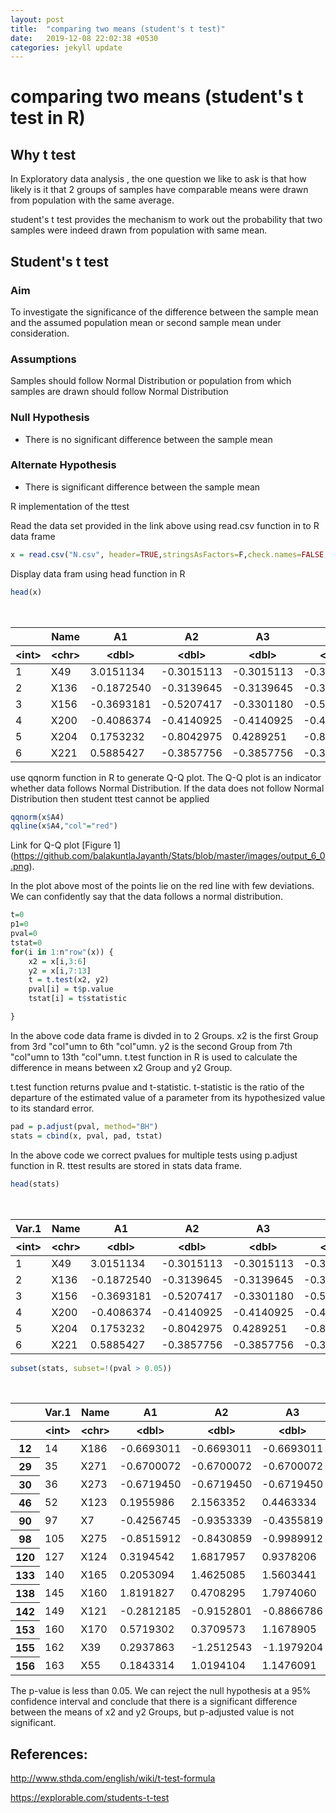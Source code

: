 ```yaml
---
layout: post
title:  "comparing two means (student's t test)"
date:   2019-12-08 22:02:38 +0530
categories: jekyll update
---
```


# comparing two means (student's t test in R) 
 
## Why t test

In Exploratory data analysis , the one question we like to ask is that how likely is it that 2 groups of samples have comparable means were drawn from population with the same average. 

student's t test provides the mechanism to work out the probability that  two samples were indeed drawn from population with same mean.

## Student's t test

### Aim

To investigate the significance of the difference between the sample mean and the assumed population mean or second sample mean under consideration.

### Assumptions

Samples should follow Normal Distribution or population from which samples are drawn should follow Normal Distribution


### Null Hypothesis

  -  There is no significant difference between the sample mean
  
### Alternate Hypothesis

  - There is significant difference between the sample mean

R implementation of the ttest

Read the data set provided in the link above using read.csv function in to R data frame


```R
x = read.csv("N.csv", header=TRUE,stringsAsFactors=F,check.names=FALSE, sep=",")
```

Display data fram using head function in R


```R
head(x)
```


<table>
<caption>A data.frame: 6 × 13</caption>
<thead>
	<tr><th scope="col"></th><th scope="col">Name</th><th scope="col">A1</th><th scope="col">A2</th><th scope="col">A3</th><th scope="col">A4</th><th scope="col">A5</th><th scope="col">A6</th><th scope="col">A7</th><th scope="col">A8</th><th scope="col">A9</th><th scope="col">A10</th><th scope="col">A11</th></tr>
	<tr><th scope="col">&lt;int&gt;</th><th scope="col">&lt;chr&gt;</th><th scope="col">&lt;dbl&gt;</th><th scope="col">&lt;dbl&gt;</th><th scope="col">&lt;dbl&gt;</th><th scope="col">&lt;dbl&gt;</th><th scope="col">&lt;dbl&gt;</th><th scope="col">&lt;dbl&gt;</th><th scope="col">&lt;dbl&gt;</th><th scope="col">&lt;dbl&gt;</th><th scope="col">&lt;dbl&gt;</th><th scope="col">&lt;dbl&gt;</th><th scope="col">&lt;dbl&gt;</th></tr>
</thead>
<tbody>
	<tr><td>1</td><td>X49 </td><td> 3.0151134</td><td>-0.3015113</td><td>-0.3015113</td><td>-0.3015113</td><td>-0.3015113</td><td>-0.3015113</td><td>-0.3015113</td><td>-0.3015113</td><td>-0.3015113</td><td>-0.3015113</td><td>-0.30151134</td></tr>
	<tr><td>2</td><td>X136</td><td>-0.1872540</td><td>-0.3139645</td><td>-0.3139645</td><td>-0.3139645</td><td>-0.3139645</td><td>-0.3139645</td><td> 3.0129342</td><td>-0.3139645</td><td>-0.3139645</td><td>-0.3139645</td><td>-0.31396447</td></tr>
	<tr><td>3</td><td>X156</td><td>-0.3693181</td><td>-0.5207417</td><td>-0.3301180</td><td>-0.5207417</td><td>-0.5207417</td><td>-0.3105405</td><td>-0.5207417</td><td>-0.5207417</td><td> 0.9272113</td><td> 2.7278018</td><td>-0.04132816</td></tr>
	<tr><td>4</td><td>X200</td><td>-0.4086374</td><td>-0.4140925</td><td>-0.4140925</td><td>-0.4140925</td><td>-0.4140925</td><td>-0.4065199</td><td> 0.9226961</td><td>-0.4140925</td><td>-0.3984436</td><td>-0.4023895</td><td> 2.76375675</td></tr>
	<tr><td>5</td><td>X204</td><td> 0.1753232</td><td>-0.8042975</td><td> 0.4289251</td><td>-0.8042975</td><td>-0.8042975</td><td> 0.5555794</td><td>-0.8042975</td><td> 2.4827074</td><td> 0.1324423</td><td> 0.2465102</td><td>-0.80429751</td></tr>
	<tr><td>6</td><td>X221</td><td> 0.5885427</td><td>-0.3857756</td><td>-0.3857756</td><td>-0.3857756</td><td>-0.3857756</td><td>-0.3857756</td><td>-0.3857756</td><td> 2.8834376</td><td>-0.3857756</td><td>-0.3857756</td><td>-0.38577558</td></tr>
</tbody>
</table>



use qqnorm function in R to generate Q-Q plot. The Q-Q plot is an indicator whether data follows Normal Distribution. If the data does not follow Normal Distribution then student ttest cannot be applied


```R
qqnorm(x$A4)
qqline(x$A4,"col"="red")
```


Link for Q-Q plot [Figure 1] (https://github.com/balakuntlaJayanth/Stats/blob/master/images/output_6_0.png).


In the plot above most of the points lie on the red line with few deviations. We can confidently say that the data follows a normal distribution.


```R
t=0
p1=0
pval=0
tstat=0
for(i in 1:n"row"(x)) {
	x2 = x[i,3:6]
	y2 = x[i,7:13]
	t = t.test(x2, y2)
	pval[i] = t$p.value
	tstat[i] = t$statistic

}
```

In the above code data frame is divded in to 2 Groups. x2 is the first Group from 3rd "col"umn to 6th "col"umn. y2 is the second Group from 7th "col"umn to 13th "col"umn. t.test function in R is used to calculate the difference in means between x2 Group and y2 Group. 

t.test function returns pvalue and t-statistic. 
t-statistic is the ratio of the departure of the estimated value of a parameter from its hypothesized value to its standard error.


```R
pad = p.adjust(pval, method="BH")
stats = cbind(x, pval, pad, tstat)
```

In the above code we correct pvalues for multiple tests using p.adjust function in R. ttest results are stored in stats data frame.


```R
head(stats)
```


<table>
<caption>A data.frame: 6 × 16</caption>
<thead>
	<tr><th scope="col">Var.1</th><th scope="col">Name</th><th scope="col">A1</th><th scope="col">A2</th><th scope="col">A3</th><th scope="col">A4</th><th scope="col">A5</th><th scope="col">A6</th><th scope="col">A7</th><th scope="col">A8</th><th scope="col">A9</th><th scope="col">A10</th><th scope="col">A11</th><th scope="col">pval</th><th scope="col">pad</th><th scope="col">tstat</th></tr>
	<tr><th scope="col">&lt;int&gt;</th><th scope="col">&lt;chr&gt;</th><th scope="col">&lt;dbl&gt;</th><th scope="col">&lt;dbl&gt;</th><th scope="col">&lt;dbl&gt;</th><th scope="col">&lt;dbl&gt;</th><th scope="col">&lt;dbl&gt;</th><th scope="col">&lt;dbl&gt;</th><th scope="col">&lt;dbl&gt;</th><th scope="col">&lt;dbl&gt;</th><th scope="col">&lt;dbl&gt;</th><th scope="col">&lt;dbl&gt;</th><th scope="col">&lt;dbl&gt;</th><th scope="col">&lt;dbl&gt;</th><th scope="col">&lt;dbl&gt;</th><th scope="col">&lt;dbl&gt;</th></tr>
</thead>
<tbody>
	<tr><td>1</td><td>X49 </td><td> 3.0151134</td><td>-0.3015113</td><td>-0.3015113</td><td>-0.3015113</td><td>-0.3015113</td><td>-0.3015113</td><td>-0.3015113</td><td>-0.3015113</td><td>-0.3015113</td><td>-0.3015113</td><td>-0.30151134</td><td>0.3910022</td><td>0.5647810</td><td> 1.0000000</td></tr>
	<tr><td>2</td><td>X136</td><td>-0.1872540</td><td>-0.3139645</td><td>-0.3139645</td><td>-0.3139645</td><td>-0.3139645</td><td>-0.3139645</td><td> 3.0129342</td><td>-0.3139645</td><td>-0.3139645</td><td>-0.3139645</td><td>-0.31396447</td><td>0.3873432</td><td>0.5647810</td><td>-0.9312821</td></tr>
	<tr><td>3</td><td>X156</td><td>-0.3693181</td><td>-0.5207417</td><td>-0.3301180</td><td>-0.5207417</td><td>-0.5207417</td><td>-0.3105405</td><td>-0.5207417</td><td>-0.5207417</td><td> 0.9272113</td><td> 2.7278018</td><td>-0.04132816</td><td>0.1864342</td><td>0.5647810</td><td>-1.4870467</td></tr>
	<tr><td>4</td><td>X200</td><td>-0.4086374</td><td>-0.4140925</td><td>-0.4140925</td><td>-0.4140925</td><td>-0.4140925</td><td>-0.4065199</td><td> 0.9226961</td><td>-0.4140925</td><td>-0.3984436</td><td>-0.4023895</td><td> 2.76375675</td><td>0.2091658</td><td>0.5647810</td><td>-1.4066138</td></tr>
	<tr><td>5</td><td>X204</td><td> 0.1753232</td><td>-0.8042975</td><td> 0.4289251</td><td>-0.8042975</td><td>-0.8042975</td><td> 0.5555794</td><td>-0.8042975</td><td> 2.4827074</td><td> 0.1324423</td><td> 0.2465102</td><td>-0.80429751</td><td>0.4919976</td><td>0.6504375</td><td>-0.7162770</td></tr>
	<tr><td>6</td><td>X221</td><td> 0.5885427</td><td>-0.3857756</td><td>-0.3857756</td><td>-0.3857756</td><td>-0.3857756</td><td>-0.3857756</td><td>-0.3857756</td><td> 2.8834376</td><td>-0.3857756</td><td>-0.3857756</td><td>-0.38577558</td><td>0.6819921</td><td>0.7654012</td><td>-0.4242198</td></tr>
</tbody>
</table>




```R
subset(stats, subset=!(pval > 0.05))
```


<table>
<caption>A data.frame: 13 × 16</caption>
<thead>
	<tr><th></th><th scope="col">Var.1</th><th scope="col">Name</th><th scope="col">A1</th><th scope="col">A2</th><th scope="col">A3</th><th scope="col">A4</th><th scope="col">A5</th><th scope="col">A6</th><th scope="col">A7</th><th scope="col">A8</th><th scope="col">A9</th><th scope="col">A10</th><th scope="col">A11</th><th scope="col">pval</th><th scope="col">pad</th><th scope="col">tstat</th></tr>
	<tr><th></th><th scope="col">&lt;int&gt;</th><th scope="col">&lt;chr&gt;</th><th scope="col">&lt;dbl&gt;</th><th scope="col">&lt;dbl&gt;</th><th scope="col">&lt;dbl&gt;</th><th scope="col">&lt;dbl&gt;</th><th scope="col">&lt;dbl&gt;</th><th scope="col">&lt;dbl&gt;</th><th scope="col">&lt;dbl&gt;</th><th scope="col">&lt;dbl&gt;</th><th scope="col">&lt;dbl&gt;</th><th scope="col">&lt;dbl&gt;</th><th scope="col">&lt;dbl&gt;</th><th scope="col">&lt;dbl&gt;</th><th scope="col">&lt;dbl&gt;</th><th scope="col">&lt;dbl&gt;</th></tr>
</thead>
<tbody>
	<tr><th scope="row">12</th><td> 14</td><td>X186</td><td>-0.6693011</td><td>-0.6693011</td><td>-0.6693011</td><td>-0.6693011</td><td> 0.14885695</td><td>-0.09169779</td><td> 0.37116226</td><td>-0.6693011</td><td> 2.7126600</td><td>-0.2229739</td><td> 0.4284979</td><td>0.043901396</td><td>0.5102410</td><td>-2.543026</td></tr>
	<tr><th scope="row">29</th><td> 35</td><td>X271</td><td>-0.6700072</td><td>-0.6700072</td><td>-0.6700072</td><td>-0.6700072</td><td> 0.04992135</td><td> 2.37953326</td><td>-0.67000724</td><td> 1.1727799</td><td>-0.6700072</td><td> 0.5082173</td><td>-0.0904083</td><td>0.043680771</td><td>0.5102410</td><td>-2.546763</td></tr>
	<tr><th scope="row">30</th><td> 36</td><td>X273</td><td>-0.6719450</td><td>-0.6719450</td><td>-0.6719450</td><td>-0.6719450</td><td>-0.10422101</td><td>-0.67194501</td><td> 0.95252099</td><td> 2.2344390</td><td>-0.6719450</td><td>-0.2073806</td><td> 1.1563117</td><td>0.043079981</td><td>0.5102410</td><td>-2.557042</td></tr>
	<tr><th scope="row">46</th><td> 52</td><td>X123</td><td> 0.1955986</td><td> 2.1563352</td><td> 0.4463334</td><td> 1.3441760</td><td>-0.77293355</td><td> 0.23542896</td><td>-0.77293355</td><td>-0.7729335</td><td>-0.7729335</td><td>-0.5132045</td><td>-0.7729335</td><td>0.030138763</td><td>0.5102410</td><td> 3.464191</td></tr>
	<tr><th scope="row">90</th><td> 97</td><td>X7  </td><td>-0.4256745</td><td>-0.9353339</td><td>-0.4355819</td><td>-0.8948819</td><td> 0.99087812</td><td>-0.94799248</td><td>-0.32230670</td><td> 0.4219958</td><td> 1.8088859</td><td> 1.4294959</td><td>-0.6894843</td><td>0.041895883</td><td>0.5102410</td><td>-2.462587</td></tr>
	<tr><th scope="row">98</th><td>105</td><td>X275</td><td>-0.8515912</td><td>-0.8430859</td><td>-0.9989912</td><td>-0.7942543</td><td> 2.10819980</td><td>-0.53398601</td><td>-0.09500707</td><td> 1.2905780</td><td> 0.7106198</td><td> 0.1175591</td><td>-0.1100409</td><td>0.007833551</td><td>0.3055085</td><td>-3.864929</td></tr>
	<tr><th scope="row">120</th><td>127</td><td>X124</td><td> 0.3194542</td><td> 1.6817957</td><td> 0.9378206</td><td> 0.9283728</td><td>-0.67983858</td><td> 0.22292039</td><td> 0.71051638</td><td>-1.0739499</td><td>-0.9208991</td><td>-0.9055368</td><td>-1.2206557</td><td>0.004774362</td><td>0.3055085</td><td> 3.875425</td></tr>
	<tr><th scope="row">133</th><td>140</td><td>X165</td><td> 0.2053094</td><td> 1.4625085</td><td> 1.5603441</td><td> 1.3229935</td><td>-0.86399204</td><td>-0.24328420</td><td>-0.08488758</td><td>-0.8479875</td><td>-0.8407899</td><td>-0.8460182</td><td>-0.8241960</td><td>0.006205478</td><td>0.3055085</td><td> 5.271144</td></tr>
	<tr><th scope="row">138</th><td>145</td><td>X160</td><td> 1.8191827</td><td> 0.4708295</td><td> 1.7974060</td><td>-0.1382339</td><td>-0.83865180</td><td> 0.23835624</td><td>-0.26748836</td><td>-0.8031789</td><td>-0.7172601</td><td>-0.7113505</td><td>-0.8496108</td><td>0.044816019</td><td>0.5102410</td><td> 3.020945</td></tr>
	<tr><th scope="row">142</th><td>149</td><td>X121</td><td>-0.2812185</td><td>-0.9152801</td><td>-0.8866786</td><td>-0.9913631</td><td> 1.18185779</td><td>-0.76768559</td><td>-0.35269876</td><td>-0.2568829</td><td> 0.6385433</td><td> 0.5195321</td><td> 2.1118743</td><td>0.018942149</td><td>0.5102410</td><td>-2.939178</td></tr>
	<tr><th scope="row">153</th><td>160</td><td>X170</td><td> 0.5719302</td><td> 0.3709573</td><td> 1.1678905</td><td> 0.6523675</td><td>-0.79378456</td><td> 1.99351754</td><td>-0.79419360</td><td>-0.7713272</td><td>-0.7963749</td><td>-0.7953060</td><td>-0.8056769</td><td>0.036948546</td><td>0.5102410</td><td> 2.508601</td></tr>
	<tr><th scope="row">155</th><td>162</td><td>X39 </td><td> 0.2937863</td><td>-1.2512543</td><td>-1.1979204</td><td>-1.2441692</td><td> 0.20257218</td><td>-0.67692400</td><td>-0.17815514</td><td> 1.3910457</td><td> 1.1239213</td><td> 1.2452769</td><td> 0.2918207</td><td>0.029987639</td><td>0.5102410</td><td>-2.761462</td></tr>
	<tr><th scope="row">156</th><td>163</td><td>X55 </td><td> 0.1843314</td><td> 1.0194104</td><td> 1.1476091</td><td> 1.3258378</td><td>-0.28342894</td><td> 0.82655230</td><td>-1.23229401</td><td> 0.2415810</td><td>-1.0166000</td><td>-0.9852899</td><td>-1.2277090</td><td>0.005601582</td><td>0.3055085</td><td> 3.642307</td></tr>
</tbody>
</table>



The p-value is less than 0.05. We can reject the null hypothesis at a 95% confidence interval and conclude that there is a significant difference between the means of x2 and y2 Groups, but p-adjusted value is not significant.

## References:

http://www.sthda.com/english/wiki/t-test-formula

https://explorable.com/students-t-test
